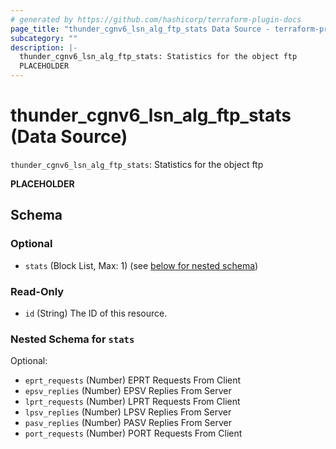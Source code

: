 ```yaml
---
# generated by https://github.com/hashicorp/terraform-plugin-docs
page_title: "thunder_cgnv6_lsn_alg_ftp_stats Data Source - terraform-provider-thunder"
subcategory: ""
description: |-
  thunder_cgnv6_lsn_alg_ftp_stats: Statistics for the object ftp
  PLACEHOLDER
---
```


# thunder_cgnv6_lsn_alg_ftp_stats (Data Source)

`thunder_cgnv6_lsn_alg_ftp_stats`: Statistics for the object ftp

__PLACEHOLDER__



<!-- schema generated by tfplugindocs -->
## Schema

### Optional

- `stats` (Block List, Max: 1) (see [below for nested schema](#nestedblock--stats))

### Read-Only

- `id` (String) The ID of this resource.

<a id="nestedblock--stats"></a>
### Nested Schema for `stats`

Optional:

- `eprt_requests` (Number) EPRT Requests From Client
- `epsv_replies` (Number) EPSV Replies From Server
- `lprt_requests` (Number) LPRT Requests From Client
- `lpsv_replies` (Number) LPSV Replies From Server
- `pasv_replies` (Number) PASV Replies From Server
- `port_requests` (Number) PORT Requests From Client


